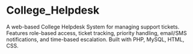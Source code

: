 # College_Helpdesk
A web-based College Helpdesk System for managing support tickets. Features role-based access, ticket tracking, priority handling, email/SMS notifications, and time-based escalation. Built with PHP, MySQL, HTML, CSS.
